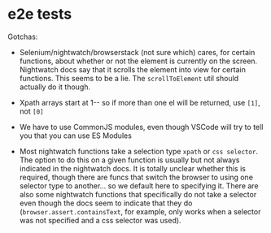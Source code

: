 # e2e tests

Gotchas:

- Selenium/nightwatch/browserstack (not sure which) cares, for certain functions, about whether or not the element is currently on the screen. Nightwatch docs say that it scrolls the element into view for certain functions. This seems to be a lie. The `scrollToElement` util should actually do it though.

- Xpath arrays start at 1-- so if more than one el will be returned, use `[1]`, not `[0]`

- We have to use CommonJS modules, even though VSCode will try to tell you that you can use ES Modules

- Most nightwatch functions take a selection type `xpath` or `css selector`. The option to do this on a given function is usually but not always indicated in the nightwatch docs. It is totally unclear whether this is required, though there are funcs that switch the browser to using one selector type to another... so we default here to specifying it. There are also some nightwatch functions that specifically do not take a selector even though the docs seem to indicate that they do (`browser.assert.containsText`, for example, only works when a selector was not specified and a css selector was used).
